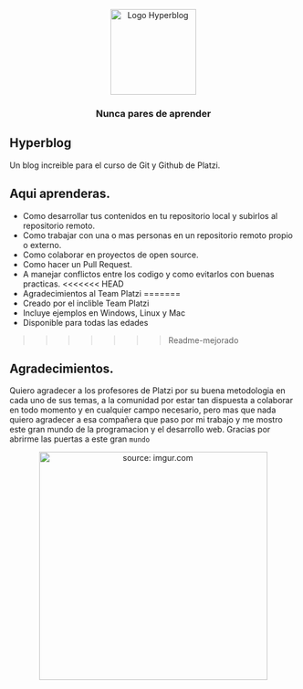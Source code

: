 <p align="center"><a href="http://127.0.0.1:8000/blogpost.html" target="_blank"><img width="150" src="https://github.com/Sebaxtian18/Hyperblog/blob/main/Hyperblog/imagenes/pngwing.com.png" alt="Logo Hyperblog"></a></p>

<p align="center"><h3 align="center">Nunca pares de aprender</h3></p>

  ## Hyperblog
  
Un blog increible para el curso de Git y Github de Platzi.

  ## Aqui aprenderas.
  
  - Como desarrollar tus contenidos en tu repositorio local y subirlos al repositorio remoto.
  - Como trabajar con una o mas personas en un repositorio remoto propio o externo.
  - Como colaborar en proyectos de open source.
  - Como hacer un Pull Request.
  - A manejar conflictos entre los codigo y como evitarlos con buenas practicas.
<<<<<<< HEAD
  - Agradecimientos al Team Platzi
=======
  - Creado por el inclible Team Platzi
  - Incluye ejemplos en Windows, Linux y Mac
  - Disponible para todas las edades
>>>>>>> Readme-mejorado
  
  ## Agradecimientos.
  
  Quiero agradecer a los profesores de Platzi por su buena metodologia en cada uno de sus temas, a la comunidad por estar tan dispuesta a colaborar en todo momento y en cualquier campo necesario, pero mas que nada quiero agradecer a esa compañera que paso por mi trabajo y me mostro este gran mundo de la programacion y el desarrollo web. Gracias por abrirme las puertas a este gran `mundo` 

<p align="center"><a href="https://imgur.com/woFpAbO"><img width="400" src="https://i.imgur.com/woFpAbO.jpg" title="source: imgur.com" /></a></p> 